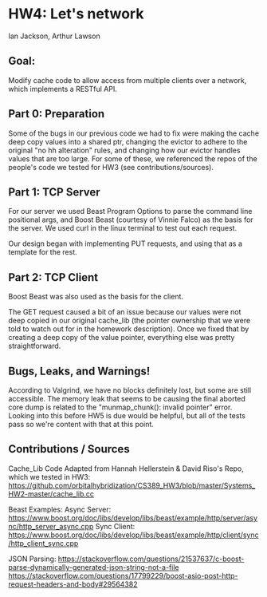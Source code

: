 # HW4: Let's network
Ian Jackson, Arthur Lawson

## Goal:

Modify cache code to allow access from multiple clients over a network, which implements a RESTful API.

## Part 0: Preparation

Some of the bugs in our previous code we had to fix were making the cache deep copy values into a shared ptr, changing the evictor to adhere to the original "no hh alteration" rules, and changing how our evictor handles values that are too large. For some of these, we referenced the repos of the people's code we tested for HW3 (see contributions/sources).

## Part 1: TCP Server

For our server we used Beast Program Options to parse the command line positional args, and Boost Beast (courtesy of Vinnie Falco) as the basis for the server. 
We used curl in the linux terminal to test out each request.

Our design began with implementing PUT requests, and using that as a template for the rest.

## Part 2: TCP Client

Boost Beast was also used as the basis for the client.

The GET request caused a bit of an issue because our values were not deep copied in our original cache_lib (the pointer ownership that we were told to watch out for in the homework description). Once we fixed that by creating a deep copy of the value pointer, everything else was pretty straightforward.

## Bugs, Leaks, and Warnings!

According to Valgrind, we have no blocks definitely lost, but some are still accessible.
The memory leak that seems to be causing the final aborted core dump is related to the "munmap_chunk(): invalid pointer" error. Looking into this before HW5 is due would be helpful, but all of the tests pass so we're content with that at this point.

## Contributions / Sources

Cache_Lib Code Adapted from Hannah Hellerstein & David Riso's Repo, which we tested in HW3:
https://github.com/orbitalhybridization/CS389_HW3/blob/master/Systems_HW2-master/cache_lib.cc

Beast Examples:
Async Server: https://www.boost.org/doc/libs/develop/libs/beast/example/http/server/async/http_server_async.cpp
Sync Client: https://www.boost.org/doc/libs/develop/libs/beast/example/http/client/sync/http_client_sync.cpp

JSON Parsing:
https://stackoverflow.com/questions/21537637/c-boost-parse-dynamically-generated-json-string-not-a-file
https://stackoverflow.com/questions/17799229/boost-asio-post-http-request-headers-and-body#29564382

